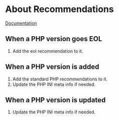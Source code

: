 # About Recommendations

[Documentation](https://documentation.cpanel.net/display/EA4/EasyApache+4+Recommendations)

## When a PHP version goes EOL

1. Add the eol recommendation to it.

## When a PHP version is added

1. Add the standard PHP recommendations to it.
2. Update the PHP INI meta info if needed.

## When a PHP version is updated

1. Update the PHP INI meta info if needed.
